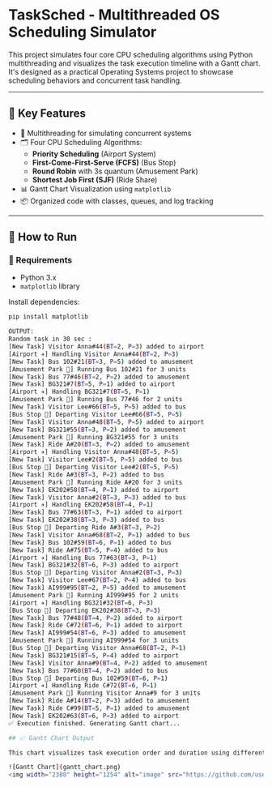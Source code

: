 # TaskSched - Multithreaded OS Scheduling Simulator

This project simulates four core CPU scheduling algorithms using Python multithreading and visualizes the task execution timeline with a Gantt chart. It's designed as a practical Operating Systems project to showcase scheduling behaviors and concurrent task handling.

---

## 🧠 Key Features

- 🧵 Multithreading for simulating concurrent systems
- 🗂️ Four CPU Scheduling Algorithms:
  - **Priority Scheduling** (Airport System)
  - **First-Come-First-Serve (FCFS)** (Bus Stop)
  - **Round Robin** with 3s quantum (Amusement Park)
  - **Shortest Job First (SJF)** (Ride Share)
- 📊 Gantt Chart Visualization using `matplotlib`
- 📦 Organized code with classes, queues, and log tracking

---

## 🚀 How to Run

### 🔧 Requirements
- Python 3.x
- `matplotlib` library

Install dependencies:
```bash
pip install matplotlib

OUTPUT:
Random task in 30 sec :
[New Task] Visitor Anna#44(BT=2, P=3) added to airport
[Airport ✈️] Handling Visitor Anna#44(BT=2, P=3)
[New Task] Bus 102#21(BT=3, P=5) added to amusement
[Amusement Park 🎢] Running Bus 102#21 for 3 units
[New Task] Bus 77#46(BT=2, P=2) added to amusement
[New Task] BG321#7(BT=5, P=1) added to airport
[Airport ✈️] Handling BG321#7(BT=5, P=1)
[Amusement Park 🎢] Running Bus 77#46 for 2 units
[New Task] Visitor Lee#66(BT=5, P=5) added to bus
[Bus Stop 🚌] Departing Visitor Lee#66(BT=5, P=5)
[New Task] Visitor Anna#48(BT=5, P=5) added to airport
[New Task] BG321#55(BT=3, P=2) added to amusement
[Amusement Park 🎢] Running BG321#55 for 3 units
[New Task] Ride A#20(BT=3, P=2) added to amusement
[Airport ✈️] Handling Visitor Anna#48(BT=5, P=5)
[New Task] Visitor Lee#2(BT=5, P=5) added to bus
[Bus Stop 🚌] Departing Visitor Lee#2(BT=5, P=5)
[New Task] Ride A#3(BT=3, P=2) added to bus
[Amusement Park 🎢] Running Ride A#20 for 3 units
[New Task] EK202#58(BT=4, P=1) added to airport
[New Task] Visitor Anna#2(BT=3, P=3) added to bus
[Airport ✈️] Handling EK202#58(BT=4, P=1)
[New Task] Bus 77#63(BT=3, P=1) added to airport
[New Task] EK202#38(BT=3, P=3) added to bus
[Bus Stop 🚌] Departing Ride A#3(BT=3, P=2)
[New Task] Visitor Anna#68(BT=2, P=1) added to bus
[New Task] Bus 102#59(BT=6, P=1) added to bus
[New Task] Ride A#75(BT=5, P=4) added to bus
[Airport ✈️] Handling Bus 77#63(BT=3, P=1)
[New Task] BG321#32(BT=6, P=3) added to airport
[Bus Stop 🚌] Departing Visitor Anna#2(BT=3, P=3)
[New Task] Visitor Lee#67(BT=2, P=4) added to bus
[New Task] AI999#95(BT=2, P=5) added to amusement
[Amusement Park 🎢] Running AI999#95 for 2 units
[Airport ✈️] Handling BG321#32(BT=6, P=3)
[Bus Stop 🚌] Departing EK202#38(BT=3, P=3)
[New Task] Bus 77#48(BT=4, P=2) added to airport
[New Task] Ride C#72(BT=6, P=1) added to airport
[New Task] AI999#54(BT=6, P=3) added to amusement
[Amusement Park 🎢] Running AI999#54 for 3 units
[Bus Stop 🚌] Departing Visitor Anna#68(BT=2, P=1)
[New Task] BG321#15(BT=5, P=4) added to airport
[New Task] Visitor Anna#9(BT=4, P=2) added to amusement
[New Task] Bus 77#60(BT=4, P=2) added to bus
[Bus Stop 🚌] Departing Bus 102#59(BT=6, P=1)
[Airport ✈️] Handling Ride C#72(BT=6, P=1)
[Amusement Park 🎢] Running Visitor Anna#9 for 3 units
[New Task] Ride A#14(BT=2, P=3) added to amusement
[New Task] Ride C#99(BT=5, P=1) added to amusement
[New Task] EK202#63(BT=6, P=3) added to airport
✅ Execution finished. Generating Gantt chart...

## 📈 Gantt Chart Output

This chart visualizes task execution order and duration using different CPU scheduling algorithms:

![Gantt Chart](gantt_chart.png)
<img width="2380" height="1254" alt="image" src="https://github.com/user-attachments/assets/259c61b9-f200-457c-a757-b6b03c7b8540" />
